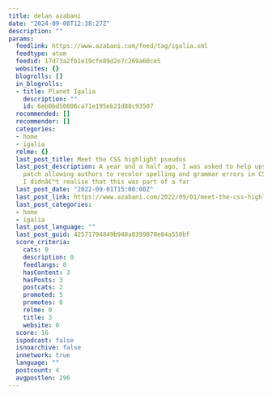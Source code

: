 ```yaml
---
title: delan azabani
date: "2024-09-08T12:38:27Z"
description: ""
params:
  feedlink: https://www.azabani.com/feed/tag/igalia.xml
  feedtype: atom
  feedid: 17d73a2fb1e19cfe89d2e7c269a60ce5
  websites: {}
  blogrolls: []
  in_blogrolls:
  - title: Planet Igalia
    description: ""
    id: 6eb0bd50806ca71e195eb21d88c93507
  recommended: []
  recommender: []
  categories:
  - home
  - igalia
  relme: {}
  last_post_title: Meet the CSS highlight pseudos
  last_post_description: A year and a half ago, I was asked to help upstream a Chromium
    patch allowing authors to recolor spelling and grammar errors in CSS. At the time,
    I didnâ€™t realise that this was part of a far
  last_post_date: "2022-09-01T15:00:00Z"
  last_post_link: https://www.azabani.com/2022/09/01/meet-the-css-highlight-pseudos.html
  last_post_categories:
  - home
  - igalia
  last_post_language: ""
  last_post_guid: 42571794849b948a8399870e84a550bf
  score_criteria:
    cats: 0
    description: 0
    feedlangs: 0
    hasContent: 3
    hasPosts: 3
    postcats: 2
    promoted: 5
    promotes: 0
    relme: 0
    title: 3
    website: 0
  score: 16
  ispodcast: false
  isnoarchive: false
  innetwork: true
  language: ""
  postcount: 4
  avgpostlen: 296
---
```

